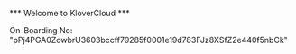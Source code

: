 *** Welcome to KloverCloud ***

On-Boarding No: &#34;pPj4PGA0ZowbrU3603bccff79285f0001e19d783FJz8XSfZ2e440f5nbCk&#34;
